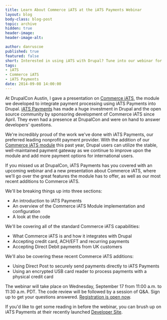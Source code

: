 ```yaml
---
title: Learn About Commerce iATS at the iATS Payments Webinar
layout: blog
body-class: blog-post
topic: archive
hidden: true
header-image:
header-image-alt:

author: danruscoe
published: true
featured: false
short: Interested in using iATS with Drupal? Tune into our webinar for an in-depth look at Commerce iATS.
tags:
- iATS
- Commerce iATS
- iATS Payments
date: 2014-09-08 14:00:00
---
```


At DrupalCon Austin, I gave a presentation on [Commerce iATS](https://www.drupal.org/project/commerce_iats), the module we developed to integrate payment processing using iATS Payments into Drupal. [iATS Payments](http://home.iatspayments.com/) has made a huge investment in Drupal and the open source community by sponsoring development of Commerce iATS since April. They even had a presence at DrupalCon and were on hand to answer developers' questions. 

We're incredibly proud of the work we've done with iATS Payments, our preferred leading nonprofit payment provider. With the addition of our [Commerce iATS module](/blog/2014/05/commerce-iats-2-0/) this past year, Drupal users can utilize the stable, well-maintained payment gateway as we continue to improve upon the module and add more payment options for international users. 

If you missed us at DrupalCon, iATS Payments has you covered with an upcoming webinar and a new presentation about Commerce iATS, where we'll go over the great features the module has to offer, as well as our most recent additions to Commerce iATS.

We'll be breaking things up into three sections:

* An introduction to iATS Payments
* An overview of the Commerce iATS Module implementation and configuration
* A look at the code

We'll be covering all of the standard Commerce iATS capabilities:

* What Commerce iATS is and how it integrates with Drupal
* Accepting credit card, ACH/EFT and recurring payments
* Accepting Direct Debit payments from UK customers

We'll also be covering these recent Commerce iATS additions:

* Using Direct Post to securely send payments directly to iATS Payments
* Using an encrypted USB card reader to process payments with a physical credit card

The webinar will take place on Wednesday, September 17 from 11:00 a.m. to 11:30 a.m. PDT. The code review will be followed by a session of Q&A. Sign up to get your questions answered. [Registration is open now](https://www2.gotomeeting.com/register/433030410).

If you'd like to get some reading in before the webinar, you can brush up on iATS Payments at their recently launched [Developer Site](http://home.iatspayments.com/developers).
